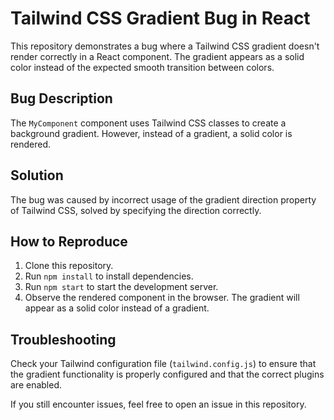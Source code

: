 # Tailwind CSS Gradient Bug in React

This repository demonstrates a bug where a Tailwind CSS gradient doesn't render correctly in a React component. The gradient appears as a solid color instead of the expected smooth transition between colors.

## Bug Description

The `MyComponent` component uses Tailwind CSS classes to create a background gradient. However, instead of a gradient, a solid color is rendered. 

## Solution

The bug was caused by incorrect usage of the gradient direction property of Tailwind CSS, solved by specifying the direction correctly.

## How to Reproduce

1. Clone this repository.
2. Run `npm install` to install dependencies.
3. Run `npm start` to start the development server.
4. Observe the rendered component in the browser. The gradient will appear as a solid color instead of a gradient.

## Troubleshooting

Check your Tailwind configuration file (`tailwind.config.js`) to ensure that the gradient functionality is properly configured and that the correct plugins are enabled. 

If you still encounter issues, feel free to open an issue in this repository. 
